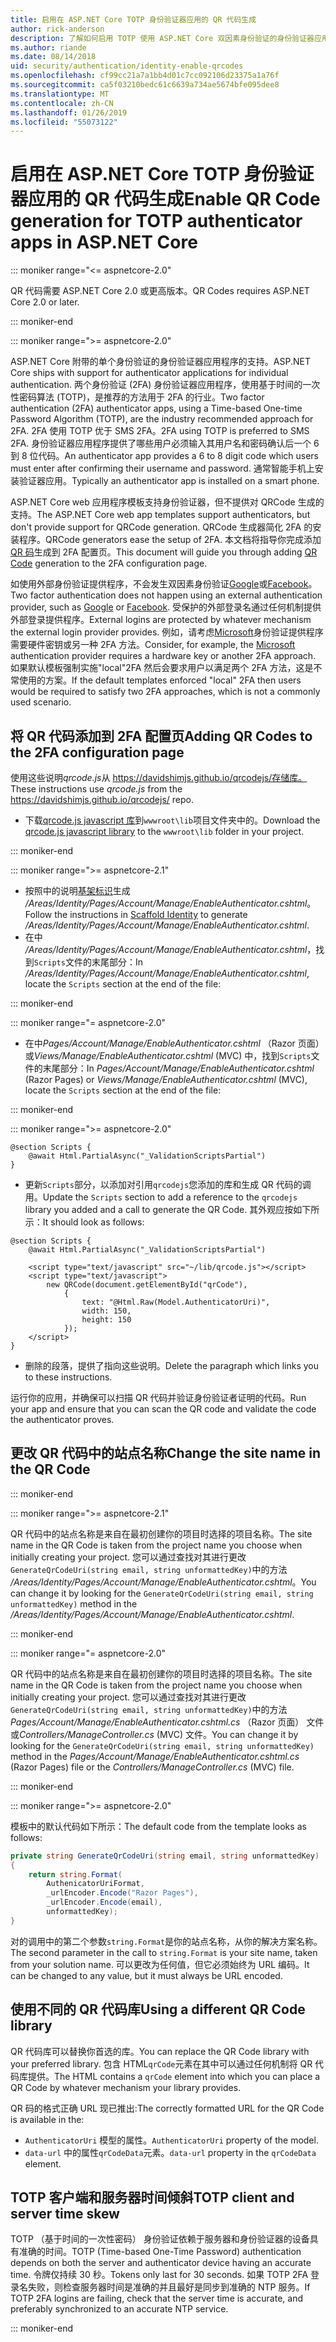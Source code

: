 ```yaml
---
title: 启用在 ASP.NET Core TOTP 身份验证器应用的 QR 代码生成
author: rick-anderson
description: 了解如何启用 TOTP 使用 ASP.NET Core 双因素身份验证的身份验证器应用的 QR 代码生成。
ms.author: riande
ms.date: 08/14/2018
uid: security/authentication/identity-enable-qrcodes
ms.openlocfilehash: cf99cc21a7a1bb4d01c7cc092106d23375a1a76f
ms.sourcegitcommit: ca5f03210bedc61c6639a734ae5674bfe095dee8
ms.translationtype: MT
ms.contentlocale: zh-CN
ms.lasthandoff: 01/26/2019
ms.locfileid: "55073122"
---
```

# <a name="enable-qr-code-generation-for-totp-authenticator-apps-in-aspnet-core"></a><span data-ttu-id="54a18-103">启用在 ASP.NET Core TOTP 身份验证器应用的 QR 代码生成</span><span class="sxs-lookup"><span data-stu-id="54a18-103">Enable QR Code generation for TOTP authenticator apps in ASP.NET Core</span></span>

::: moniker range="<= aspnetcore-2.0"

<span data-ttu-id="54a18-104">QR 代码需要 ASP.NET Core 2.0 或更高版本。</span><span class="sxs-lookup"><span data-stu-id="54a18-104">QR Codes requires ASP.NET Core 2.0 or later.</span></span>

::: moniker-end

::: moniker range=">= aspnetcore-2.0"

<span data-ttu-id="54a18-105">ASP.NET Core 附带的单个身份验证的身份验证器应用程序的支持。</span><span class="sxs-lookup"><span data-stu-id="54a18-105">ASP.NET Core ships with support for authenticator applications for individual authentication.</span></span> <span data-ttu-id="54a18-106">两个身份验证 (2FA) 身份验证器应用程序，使用基于时间的一次性密码算法 (TOTP)，是推荐的方法用于 2FA 的行业。</span><span class="sxs-lookup"><span data-stu-id="54a18-106">Two factor authentication (2FA) authenticator apps, using a Time-based One-time Password Algorithm (TOTP), are the industry recommended approach for 2FA.</span></span> <span data-ttu-id="54a18-107">2FA 使用 TOTP 优于 SMS 2FA。</span><span class="sxs-lookup"><span data-stu-id="54a18-107">2FA using TOTP is preferred to SMS 2FA.</span></span> <span data-ttu-id="54a18-108">身份验证器应用程序提供了哪些用户必须输入其用户名和密码确认后一个 6 到 8 位代码。</span><span class="sxs-lookup"><span data-stu-id="54a18-108">An authenticator app provides a 6 to 8 digit code which users must enter after confirming their username and password.</span></span> <span data-ttu-id="54a18-109">通常智能手机上安装验证器应用。</span><span class="sxs-lookup"><span data-stu-id="54a18-109">Typically an authenticator app is installed on a smart phone.</span></span>

<span data-ttu-id="54a18-110">ASP.NET Core web 应用程序模板支持身份验证器，但不提供对 QRCode 生成的支持。</span><span class="sxs-lookup"><span data-stu-id="54a18-110">The ASP.NET Core web app templates support authenticators, but don't provide support for QRCode generation.</span></span> <span data-ttu-id="54a18-111">QRCode 生成器简化 2FA 的安装程序。</span><span class="sxs-lookup"><span data-stu-id="54a18-111">QRCode generators ease the setup of 2FA.</span></span> <span data-ttu-id="54a18-112">本文档将指导你完成添加[QR 码](https://wikipedia.org/wiki/QR_code)生成到 2FA 配置页。</span><span class="sxs-lookup"><span data-stu-id="54a18-112">This document will guide you through adding [QR Code](https://wikipedia.org/wiki/QR_code) generation to the 2FA configuration page.</span></span>

<span data-ttu-id="54a18-113">如使用外部身份验证提供程序，不会发生双因素身份验证[Google](xref:security/authentication/google-logins)或[Facebook](xref:security/authentication/facebook-logins)。</span><span class="sxs-lookup"><span data-stu-id="54a18-113">Two factor authentication does not happen using an external authentication provider, such as [Google](xref:security/authentication/google-logins) or [Facebook](xref:security/authentication/facebook-logins).</span></span> <span data-ttu-id="54a18-114">受保护的外部登录名通过任何机制提供外部登录提供程序。</span><span class="sxs-lookup"><span data-stu-id="54a18-114">External logins are protected by whatever mechanism the external login provider provides.</span></span> <span data-ttu-id="54a18-115">例如，请考虑[Microsoft](xref:security/authentication/microsoft-logins)身份验证提供程序需要硬件密钥或另一种 2FA 方法。</span><span class="sxs-lookup"><span data-stu-id="54a18-115">Consider, for example, the [Microsoft](xref:security/authentication/microsoft-logins) authentication provider requires a hardware key or another 2FA approach.</span></span> <span data-ttu-id="54a18-116">如果默认模板强制实施"local"2FA 然后会要求用户以满足两个 2FA 方法，这是不常使用的方案。</span><span class="sxs-lookup"><span data-stu-id="54a18-116">If the default templates enforced "local" 2FA then users would be required to satisfy two 2FA approaches, which is not a commonly used scenario.</span></span>

## <a name="adding-qr-codes-to-the-2fa-configuration-page"></a><span data-ttu-id="54a18-117">将 QR 代码添加到 2FA 配置页</span><span class="sxs-lookup"><span data-stu-id="54a18-117">Adding QR Codes to the 2FA configuration page</span></span>

<span data-ttu-id="54a18-118">使用这些说明*qrcode.js*从 https://davidshimjs.github.io/qrcodejs/存储库。</span><span class="sxs-lookup"><span data-stu-id="54a18-118">These instructions use *qrcode.js* from the https://davidshimjs.github.io/qrcodejs/ repo.</span></span>

* <span data-ttu-id="54a18-119">下载[qrcode.js javascript 库](https://davidshimjs.github.io/qrcodejs/)到`wwwroot\lib`项目文件夹中的。</span><span class="sxs-lookup"><span data-stu-id="54a18-119">Download the [qrcode.js javascript library](https://davidshimjs.github.io/qrcodejs/) to the `wwwroot\lib` folder in your project.</span></span>

::: moniker-end

::: moniker range=">= aspnetcore-2.1"

* <span data-ttu-id="54a18-120">按照中的说明[基架标识](xref:security/authentication/scaffold-identity)生成 */Areas/Identity/Pages/Account/Manage/EnableAuthenticator.cshtml*。</span><span class="sxs-lookup"><span data-stu-id="54a18-120">Follow the instructions in [Scaffold Identity](xref:security/authentication/scaffold-identity) to generate */Areas/Identity/Pages/Account/Manage/EnableAuthenticator.cshtml*.</span></span>
* <span data-ttu-id="54a18-121">在中 */Areas/Identity/Pages/Account/Manage/EnableAuthenticator.cshtml*，找到`Scripts`文件的末尾部分：</span><span class="sxs-lookup"><span data-stu-id="54a18-121">In */Areas/Identity/Pages/Account/Manage/EnableAuthenticator.cshtml*, locate the `Scripts` section at the end of the file:</span></span>

::: moniker-end

::: moniker range="= aspnetcore-2.0"

* <span data-ttu-id="54a18-122">在中*Pages/Account/Manage/EnableAuthenticator.cshtml* （Razor 页面） 或*Views/Manage/EnableAuthenticator.cshtml* (MVC) 中，找到`Scripts`文件的末尾部分：</span><span class="sxs-lookup"><span data-stu-id="54a18-122">In *Pages/Account/Manage/EnableAuthenticator.cshtml* (Razor Pages) or *Views/Manage/EnableAuthenticator.cshtml* (MVC), locate the `Scripts` section at the end of the file:</span></span>

::: moniker-end

::: moniker range=">= aspnetcore-2.0"

```cshtml
@section Scripts {
    @await Html.PartialAsync("_ValidationScriptsPartial")
}
```

* <span data-ttu-id="54a18-123">更新`Scripts`部分，以添加对引用`qrcodejs`您添加的库和生成 QR 代码的调用。</span><span class="sxs-lookup"><span data-stu-id="54a18-123">Update the `Scripts` section to add a reference to the `qrcodejs` library you added and a call to generate the QR Code.</span></span> <span data-ttu-id="54a18-124">其外观应按如下所示：</span><span class="sxs-lookup"><span data-stu-id="54a18-124">It should look as follows:</span></span>

```cshtml
@section Scripts {
    @await Html.PartialAsync("_ValidationScriptsPartial")

    <script type="text/javascript" src="~/lib/qrcode.js"></script>
    <script type="text/javascript">
        new QRCode(document.getElementById("qrCode"),
            {
                text: "@Html.Raw(Model.AuthenticatorUri)",
                width: 150,
                height: 150
            });
    </script>
}
```

* <span data-ttu-id="54a18-125">删除的段落，提供了指向这些说明。</span><span class="sxs-lookup"><span data-stu-id="54a18-125">Delete the paragraph which links you to these instructions.</span></span>

<span data-ttu-id="54a18-126">运行你的应用，并确保可以扫描 QR 代码并验证身份验证者证明的代码。</span><span class="sxs-lookup"><span data-stu-id="54a18-126">Run your app and ensure that you can scan the QR code and validate the code the authenticator proves.</span></span>

## <a name="change-the-site-name-in-the-qr-code"></a><span data-ttu-id="54a18-127">更改 QR 代码中的站点名称</span><span class="sxs-lookup"><span data-stu-id="54a18-127">Change the site name in the QR Code</span></span>

::: moniker-end

::: moniker range=">= aspnetcore-2.1"

<span data-ttu-id="54a18-128">QR 代码中的站点名称是来自在最初创建你的项目时选择的项目名称。</span><span class="sxs-lookup"><span data-stu-id="54a18-128">The site name in the QR Code is taken from the project name you choose when initially creating your project.</span></span> <span data-ttu-id="54a18-129">您可以通过查找对其进行更改`GenerateQrCodeUri(string email, string unformattedKey)`中的方法 */Areas/Identity/Pages/Account/Manage/EnableAuthenticator.cshtml*。</span><span class="sxs-lookup"><span data-stu-id="54a18-129">You can change it by looking for the `GenerateQrCodeUri(string email, string unformattedKey)` method in the */Areas/Identity/Pages/Account/Manage/EnableAuthenticator.cshtml*.</span></span>

::: moniker-end

::: moniker range="= aspnetcore-2.0"

<span data-ttu-id="54a18-130">QR 代码中的站点名称是来自在最初创建你的项目时选择的项目名称。</span><span class="sxs-lookup"><span data-stu-id="54a18-130">The site name in the QR Code is taken from the project name you choose when initially creating your project.</span></span> <span data-ttu-id="54a18-131">您可以通过查找对其进行更改`GenerateQrCodeUri(string email, string unformattedKey)`中的方法*Pages/Account/Manage/EnableAuthenticator.cshtml.cs* （Razor 页面） 文件或*Controllers/ManageController.cs* (MVC) 文件。</span><span class="sxs-lookup"><span data-stu-id="54a18-131">You can change it by looking for the `GenerateQrCodeUri(string email, string unformattedKey)` method in the *Pages/Account/Manage/EnableAuthenticator.cshtml.cs* (Razor Pages) file or the *Controllers/ManageController.cs* (MVC) file.</span></span>

::: moniker-end

::: moniker range=">= aspnetcore-2.0"

<span data-ttu-id="54a18-132">模板中的默认代码如下所示：</span><span class="sxs-lookup"><span data-stu-id="54a18-132">The default code from the template looks as follows:</span></span>

```csharp
private string GenerateQrCodeUri(string email, string unformattedKey)
{
    return string.Format(
        AuthenicatorUriFormat,
        _urlEncoder.Encode("Razor Pages"),
        _urlEncoder.Encode(email),
        unformattedKey);
}
```

<span data-ttu-id="54a18-133">对的调用中的第二个参数`string.Format`是你的站点名称，从你的解决方案名称。</span><span class="sxs-lookup"><span data-stu-id="54a18-133">The second parameter in the call to `string.Format` is your site name, taken from your solution name.</span></span> <span data-ttu-id="54a18-134">可以更改为任何值，但它必须始终为 URL 编码。</span><span class="sxs-lookup"><span data-stu-id="54a18-134">It can be changed to any value, but it must always be URL encoded.</span></span>

## <a name="using-a-different-qr-code-library"></a><span data-ttu-id="54a18-135">使用不同的 QR 代码库</span><span class="sxs-lookup"><span data-stu-id="54a18-135">Using a different QR Code library</span></span>

<span data-ttu-id="54a18-136">QR 代码库可以替换你首选的库。</span><span class="sxs-lookup"><span data-stu-id="54a18-136">You can replace the QR Code library with your preferred library.</span></span> <span data-ttu-id="54a18-137">包含 HTML`qrCode`元素在其中可以通过任何机制将 QR 代码库提供。</span><span class="sxs-lookup"><span data-stu-id="54a18-137">The HTML contains a `qrCode` element into which you can place a QR Code by whatever mechanism your library provides.</span></span>

<span data-ttu-id="54a18-138">QR 码的格式正确 URL 现已推出:</span><span class="sxs-lookup"><span data-stu-id="54a18-138">The correctly formatted URL for the QR Code is available in the:</span></span>

* <span data-ttu-id="54a18-139">`AuthenticatorUri` 模型的属性。</span><span class="sxs-lookup"><span data-stu-id="54a18-139">`AuthenticatorUri` property of the model.</span></span>
* <span data-ttu-id="54a18-140">`data-url` 中的属性`qrCodeData`元素。</span><span class="sxs-lookup"><span data-stu-id="54a18-140">`data-url` property in the `qrCodeData` element.</span></span>

## <a name="totp-client-and-server-time-skew"></a><span data-ttu-id="54a18-141">TOTP 客户端和服务器时间倾斜</span><span class="sxs-lookup"><span data-stu-id="54a18-141">TOTP client and server time skew</span></span>

<span data-ttu-id="54a18-142">TOTP （基于时间的一次性密码） 身份验证依赖于服务器和身份验证器的设备具有准确的时间。</span><span class="sxs-lookup"><span data-stu-id="54a18-142">TOTP (Time-based One-Time Password) authentication depends on both the server and authenticator device having an accurate time.</span></span> <span data-ttu-id="54a18-143">令牌仅持续 30 秒。</span><span class="sxs-lookup"><span data-stu-id="54a18-143">Tokens only last for 30 seconds.</span></span> <span data-ttu-id="54a18-144">如果 TOTP 2FA 登录名失败，则检查服务器时间是准确的并且最好是同步到准确的 NTP 服务。</span><span class="sxs-lookup"><span data-stu-id="54a18-144">If TOTP 2FA logins are failing, check that the server time is accurate, and preferably synchronized to an accurate NTP service.</span></span>

::: moniker-end
